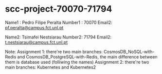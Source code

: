 # scc-project-70070-71794
Name1 : Pedro Filipe Peralta
Number1 : 70070
Email2: pf.peralta@campus.fct.unl.pt

Name2: Tsimafei Nestsiarau
Number2: 71794
Email2: t.nestsiarau@campus.fct.unl.pt

Note: 
Assignment 1: there're two main branches: CosmosDB_NoSQL-with-Redis and CosmosDB_PostgreSQL-with-Redis, the main difference between them is database used (folliwing the names)
Assignment 2: there're two main branches: Kubernetes and Kubernetes2
